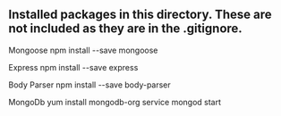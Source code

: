 Installed packages in this directory.
These are not included as they are in the .gitignore.
---------------------------------------------------------------------
Mongoose
  npm install --save mongoose
  
Express
  npm install --save express
  
Body Parser
  npm install --save body-parser
  
MongoDb
  yum install mongodb-org
  service mongod start
  
